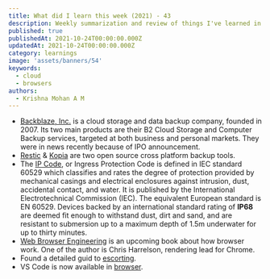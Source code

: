 ```yaml
---
title: What did I learn this week (2021) - 43
description: Weekly summarization and review of things I've learned in the fourth week of October 2021 
published: true
publishedAt: 2021-10-24T00:00:00.000Z
updatedAt: 2021-10-24T00:00:00.000Z
category: learnings
image: 'assets/banners/54'
keywords: 
  - cloud
  - browsers
authors:
  - Krishna Mohan A M
---
```


- [Backblaze, Inc.](https://www.backblaze.com/) is a cloud storage and data backup company, founded in 2007. Its two main products are their B2 Cloud Storage and Computer Backup services, targeted at both business and personal markets. They were in news recently because of IPO announcement.
- [Restic](https://github.com/restic/restic) & [Kopia](https://github.com/kopia/kopia) are two open source cross platform backup tools.
- The [IP Code](https://en.wikipedia.org/wiki/IP_Code), or Ingress Protection Code is defined in IEC standard 60529 which classifies and rates the degree of protection provided by mechanical casings and electrical enclosures against intrusion, dust, accidental contact, and water. It is published by the International Electrotechnical Commission (IEC). The equivalent European standard is EN 60529. Devices backed by an international standard rating of **IP68** are deemed fit enough to withstand dust, dirt and sand, and are resistant to submersion up to a maximum depth of 1.5m underwater for up to thirty minutes.
- [Web Browser Engineering](https://browser.engineering/) is an upcoming book about how browser work. One of the author is Chris Harrelson, rendering lead for Chrome.
- Found a detailed guid to [escorting](https://knowingless.com/2021/10/19/becoming-a-whorelord-the-overly-analytical-guide-to-escorting/).
- VS Code is now available in [browser](https://vscode.dev/).